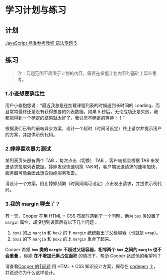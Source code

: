 # 学习计划与练习

## 计划

[JavaScript 标准参考教程 语法专题 5](http://javascript.ruanyifeng.com/advanced/single-thread.html)

## 练习

> 注：习题范围不局限于计划的内容，需要在掌握计划内容的基础上延伸思考。

### 1.小查想要确定性

用户小查抱怨说：“最近我总是在加载课程列表的时候遇到长时间的 Loading，而且常常最终还是没有获得想要的列表数据。如果 5 秒后，无论成功还是失败，我都能得到一个确定的结果就太好了，我讨厌不确定的等待！！”

根据我们已有的前端异步方案，设计一个超时（时间可设定）终止请求并提示用户的方案，并提供示例代码。

### 2.婷婷喜欢暴力测试

某列表页头部有两个 TAB ，每次点击（切换） TAB ，客户端都会根据 TAB 来发送请求拉取列表数据。婷婷发现快速切换 TAB 时，客户端发送请求的速率加快，服务器可能会因此遭受拒绝服务攻击。

请设计一个方案，阻止婷婷频繁（时间间隔可设定）点击发出请求，并提供示例代码。


### 3.我的 margin 哪去了？

有一天，Cooper 在用 HTML + CSS 布局时[遇到了一个问题](https://codepen.io/pobusama/pen/deWOXJ)，他为 `box` 类设置了 `margin` 属性，却没想到设置后有以下几个问题：

1. `box1` 的上 `margin` 和 `box2` 的下 `margin` 统统超出了父级容器（也就是 `wrap`）。
2. `box1` 的下 `margin` 和 `box2` 的上 `margin` 重合了起来。

Cooper 希望 **`box` 类的 `margin` 不超过父级容器，相邻两个 `box` 之间的 `margin` 也不会重叠** 。你能 **在不增加元素占位面积** 的情况下，帮助 Cooper 达成他的希望吗？

请查看[Cooper 的问题](https://codepen.io/pobusama/pen/deWOXJ) 用 HTML + CSS 知识设计方案，保存在 [codepen](https://codepen.io) 上，并说说你为什么这样设计。